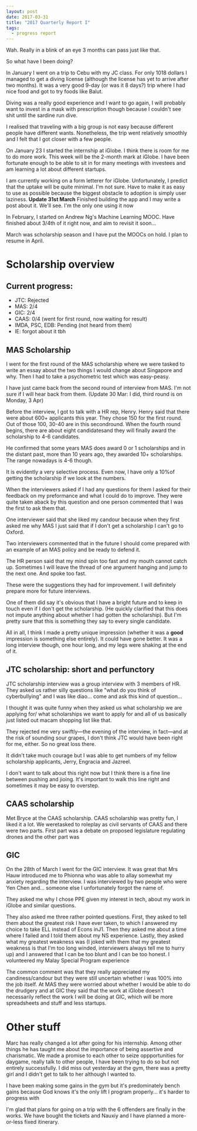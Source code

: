 ```yaml
---
layout: post
date: 2017-03-31
title: "2017 Quarterly Report I"
tags:
  - progress report
---
```


Wah. Really in a blink of an eye 3 months can pass just like that.

So what have I been doing?

In January I went on a trip to Cebu with my JC class. For only 1018 dollars I managed to get a diving license (although the license has yet to arrive after two months). It was a very good 9-day (or was it 8 days?) trip where I had nice food and got to try foods like Balut.

Diving was a really good experience and I want to go again, I will probably want to invest in a mask with prescription though because I couldn't see shit until the sardine run dive.

I realised that traveling with a big group is not easy because different people have different wants. Nonetheless, the trip went relatively smoothly and I felt that I got closer with a few people.

On January 23 I started the internship at iGlobe.
I think there is room for me to do more work.
This week will be the 2-month mark at iGlobe. I have been fortunate enough to be able to sit in for many meetings with investees and am learning a lot about different startups.

I am currently working on a form letterer for iGlobe. Unfortunately, I predict that the uptake will be quite minimal. 
I'm not sure. Have to make it as easy to use as possible because the biggest obstacle to adoption is simply user laziness.
**Update 31st March** Finished building the app and I may write a post about it. We'll see. I'm the only one using it now

In February, I started on Andrew Ng's Machine Learning MOOC. Have finished about 3/4th of it right now, and aim to revisit it soon... 

March was scholarship season and I have put the MOOCs on hold. I plan to resume in April.

# Scholarship overview #

## Current progress: ## 

* JTC: Rejected
* MAS: 2/4
* GIC: 2/4
* CAAS: 0/4 (went for first round, now waiting for result)
* IMDA, PSC, EDB: Pending (not heard from them)
* IE: forgot about it tbh


## MAS Scholarship ##

I went for the first round of the MAS scholarship where we were tasked to write an essay about the two things I would change about Singapore and why. Then I had to take a psychometric test which was easy-peasy.

I have just came back from the second round of interview from MAS. I'm not sure if I will hear back from them. (Update 30 Mar: I did, third round is on Monday, 3 Apr)

Before the interview, I got to talk with a HR rep, Henry. Henry said that there were about 600+ applicants this year. They chose 150 for the first round. Out of those 100, 30-40 are in this secondround. When the fourth round begins, there are about eight candidatesand they will finally award the scholarship to 4-6 candidates.

He confirmed that some years MAS does award 0 or 1 scholarships and in the distant past, more than 10 years ago, they awarded 10+ scholarships. The range nowadays is 4-6 though.

It is evidently a very selective process. Even now, I have only a 10%of getting the scholarship if we look at the numbers.

When the interviewers asked if I had any questions for them I asked for their feedback on my preformance and what I could do to improve. They were quite taken aback by this question and one person commented that I was the first to ask them that.

One interviewer said that she liked my candour because when they first asked me why MAS I just said that if I don't get a scholarship I can't go to Oxford.

Two interviewers commented that in the future I should come prepared with an example of an MAS policy and be ready to defend it. 

The HR person said that my mind spin too fast and my mouth cannot catch up. Sometimes I will leave the thread of one argument hanging and jump to the next one. And spoke too fast.

These were the suggestions they had for improvement. I will definitely prepare more for future interviews.

One of them did say it's obvious that I have a bright future and to keep in touch even if I don't get the scholarship. (He quickly clarified that this does not impute anything about whether I had gotten the scholarship). But I'm pretty sure that this is something they say to every single candidate.

All in all, I think I made a pretty unique impression (whether it was a **good** impression is something else entirely). It could have gone better. It was a long interview though, one hour long, and my legs were shaking at the end of it.

## JTC scholarship: short and perfunctory ##

JTC scholarship interview was a group interview with 3 members of HR. They asked us rather silly questions like "what do you think of cyberbullying" and I was like diao... come and ask this kind of question... 

I thought it was quite funny when they asked us what scholarship we are applying for/ what scholarships we want to apply for and all of us basically just listed out macam shopping list like that.

They rejected me very swiftly—the evening of the interview, in fact—and at the risk of sounding sour grapes, I don't think JTC would have been right for me, either. So no great loss there.

It didn't take much courage but I was able to get numbers of my fellow scholarship applicants, Jerry, Engracia and Jazreel.

I don't want to talk about this right now but I think there is a fine line between pushing and jioing. It's important to walk this line right and sometimes it may be easy to overstep.


## CAAS scholarship ## 

Met Bryce at the CAAS scholarship. CAAS scholarship was pretty fun, I liked it a lot. We weretasked to roleplay as civil servants of CAAS and there were two parts. First part was a debate on proposed legislature regulating drones and the other part was

## GIC ##

On the 28th of March I went for the GIC interview. It was great that Mrs Hauw introduced me to Phionna who was able to allay somewhat my anxiety regarding the interview. I was interviewed by two people who were Yen Chen and... someone else I unfortunately forgot the name of.

They asked me why I chose PPE given my interest in tech, about my work in iGlobe and similar questions.

They also asked me three rather pointed questions. First, they asked to tell them about the greatest risk I have ever taken, to which I answered my choice to take ELL instead of Econs inJ1. Then they asked me about a time where I failed and I told them about my NS experience. Lastly, they asked what my greatest weakness was (I joked with them that my greatest weakness is that I'm too long winded, interviewers always tell me to hurry up) and I answered that I can be too blunt and I can be too honest. I volunteered my Malay Special Program experience

The common comment was that they really appreciated my candiness/candour but they were still uncertain whether i was 100% into the job itself. At MAS they were worried about whether I would be able to do the drudgery and at GIC they said that the work at iGlobe doesn't necessarily reflect the work I will be doing at GIC, which will be more spreadsheets and stuff and less startups. 

# Other stuff #

Marc has really changed a lot after going for his internship. Among other things he has taught me about the importance of being assertive and charismatic. We made a promise to each other to seize oppportunities for daygame, really talk to other people, I have been trying to do so but not entirely successfully. I did miss out yesterday at the gym, there was a pretty girl and I didn't get to talk to her although I wanted to.

I have been making some gains in the gym but it's predominately bench gains because God knows it's the only lift I program properly... it's harder to progress with 

I'm glad that plans for going on a trip with the 6 offenders are finally in the works. We have bought the tickets and Nauxiy and I have planned a more-or-less fixed itinerary.
